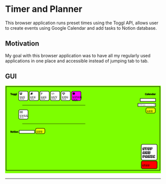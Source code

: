 # Timer and Planner

This browser application runs preset times using the Toggl API, allows user to create events using Google Calendar and add tasks to Notion database. 

## Motivation

My goal with this browser application was to have all my regularly used applications in one place and accessible instead of jumping tab to tab. 


## GUI

![image](/docu/ss.png)
****


